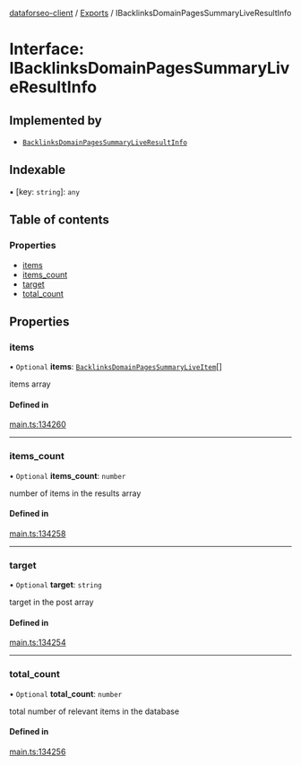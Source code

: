 [dataforseo-client](../README.md) / [Exports](../modules.md) / IBacklinksDomainPagesSummaryLiveResultInfo

# Interface: IBacklinksDomainPagesSummaryLiveResultInfo

## Implemented by

- [`BacklinksDomainPagesSummaryLiveResultInfo`](../classes/BacklinksDomainPagesSummaryLiveResultInfo.md)

## Indexable

▪ [key: `string`]: `any`

## Table of contents

### Properties

- [items](IBacklinksDomainPagesSummaryLiveResultInfo.md#items)
- [items\_count](IBacklinksDomainPagesSummaryLiveResultInfo.md#items_count)
- [target](IBacklinksDomainPagesSummaryLiveResultInfo.md#target)
- [total\_count](IBacklinksDomainPagesSummaryLiveResultInfo.md#total_count)

## Properties

### items

• `Optional` **items**: [`BacklinksDomainPagesSummaryLiveItem`](../classes/BacklinksDomainPagesSummaryLiveItem.md)[]

items array

#### Defined in

[main.ts:134260](https://github.com/dataforseo/TypeScriptClient/blob/7ca1aa4/main.ts#L134260)

___

### items\_count

• `Optional` **items\_count**: `number`

number of items in the results array

#### Defined in

[main.ts:134258](https://github.com/dataforseo/TypeScriptClient/blob/7ca1aa4/main.ts#L134258)

___

### target

• `Optional` **target**: `string`

target in the post array

#### Defined in

[main.ts:134254](https://github.com/dataforseo/TypeScriptClient/blob/7ca1aa4/main.ts#L134254)

___

### total\_count

• `Optional` **total\_count**: `number`

total number of relevant items in the database

#### Defined in

[main.ts:134256](https://github.com/dataforseo/TypeScriptClient/blob/7ca1aa4/main.ts#L134256)
